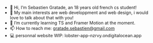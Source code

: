 - 👋 Hi, I’m Sebastien Gratade, an 18 years old french cs student!
- 👀 My main interests are web developpment and web design, i would love to talk about that with you!
- 🌱 I’m currently learning TS and Framer Motion at the moment.
- 📫 How to reach me: gratade.sebastien@gmail.com
- 💻 personnal website WIP: lobster-app-nzrvy.ondigitalocean.app

<!---
sebgrtd/sebgrtd is a ✨ special ✨ repository because its `README.md` (this file) appears on your GitHub profile.
You can click the Preview link to take a look at your changes.
--->

